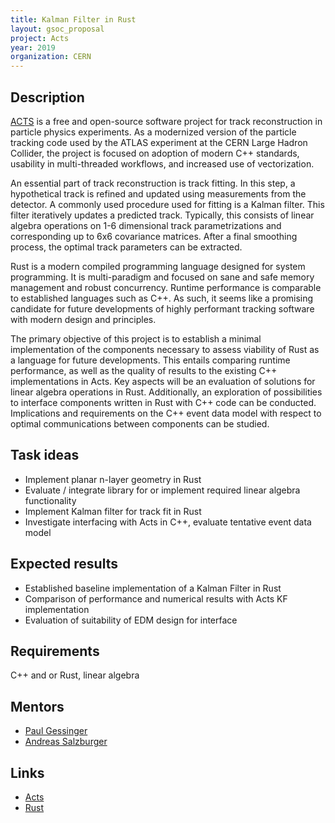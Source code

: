 ```yaml
---
title: Kalman Filter in Rust
layout: gsoc_proposal
project: Acts
year: 2019
organization: CERN
---
```


## Description

[ACTS](http://cern.ch/acts) is a free and open-source software project for
track reconstruction in particle physics experiments. As a modernized version
of the particle tracking code used by the ATLAS experiment at the CERN Large
Hadron Collider, the project is focused on adoption of modern C++ standards,
usability in multi-threaded workflows, and increased use of vectorization.

An essential part of track reconstruction is track fitting. In this step, a
hypothetical track is refined and updated using measurements from the detector.
A commonly used procedure used for fitting is a Kalman filter. This filter
iteratively updates a predicted track. Typically, this consists of linear
algebra operations on 1-6 dimensional track parametrizations and corresponding
up to 6x6 covariance matrices. After a final smoothing process, the optimal track
parameters can be extracted.

Rust is a modern compiled programming language designed for system
programming.  It is multi-paradigm and focused on sane and safe memory
management and robust concurrency. Runtime performance is comparable to
established languages such as C++. As such, it seems like a promising candidate
for future developments of highly performant tracking software with modern
design and principles.

The primary objective of this project is to establish a minimal implementation
of the components necessary to assess viability of Rust as a language for
future developments. This entails comparing runtime performance, as well as the
quality of results to the existing C++ implementations in Acts. Key aspects
will be an evaluation of solutions for linear algebra operations in Rust.
Additionally, an exploration of possibilities to interface components written
in Rust with C++ code can be conducted. Implications and requirements on the C++
event data model with respect to optimal communications between components can
be studied.

## Task ideas
 * Implement planar n-layer geometry in Rust
 * Evaluate / integrate library for or implement required linear algebra functionality
 * Implement Kalman filter for track fit in Rust
 * Investigate interfacing with Acts in C++, evaluate tentative event data model

## Expected results
 * Established baseline implementation of a Kalman Filter in Rust
 * Comparison of performance and numerical results with Acts KF implementation
 * Evaluation of suitability of EDM design for interface

## Requirements
C++ and or Rust, linear algebra

## Mentors 
  * [Paul Gessinger](mailto:paul.gessinger@cern.ch)
  * [Andreas Salzburger](mailto:Andreas.Salzburger@cern.ch)

## Links
  * [Acts](http://cern.ch/acts)
  * [Rust](https://www.rust-lang.org)
